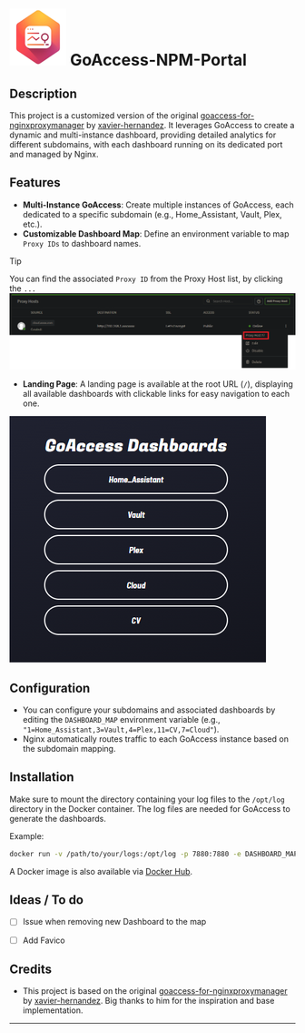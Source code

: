 # ![Logo](logo.png) GoAccess-NPM-Portal

## Description

This project is a customized version of the original [goaccess-for-nginxproxymanager](https://github.com/xavier-hernandez/goaccess-for-nginxproxymanager) by [xavier-hernandez](https://github.com/xavier-hernandez). It leverages GoAccess to create a dynamic and multi-instance dashboard, providing detailed analytics for different subdomains, with each dashboard running on its dedicated port and managed by Nginx.

## Features

- **Multi-Instance GoAccess**: Create multiple instances of GoAccess, each dedicated to a specific subdomain (e.g., Home_Assistant, Vault, Plex, etc.).
- **Customizable Dashboard Map**: Define an environment variable to map `Proxy IDs` to dashboard names.
> [!TIP]
> You can find the associated `Proxy ID` from the Proxy Host list, by clicking the `...`
> ![Landing Page](npm.png)
- **Landing Page**: A landing page is available at the root URL (`/`), displaying all available dashboards with clickable links for easy navigation to each one.

![Landing Page](landing_page.png)

## Configuration

- You can configure your subdomains and associated dashboards by editing the `DASHBOARD_MAP` environment variable (e.g., `"1=Home_Assistant,3=Vault,4=Plex,11=CV,7=Cloud"`).
- Nginx automatically routes traffic to each GoAccess instance based on the subdomain mapping.

## Installation

Make sure to mount the directory containing your log files to the `/opt/log` directory in the Docker container. The log files are needed for GoAccess to generate the dashboards.

Example:

```bash
docker run -v /path/to/your/logs:/opt/log -p 7880:7880 -e DASHBOARD_MAP="1=Home_Assistant,3=Vault,4=Plex,11=CV,7=Cloud" -d pekno/goaccess-npm-portal:latest
```

A Docker image is also available via [Docker Hub](https://hub.docker.com/r/pekno/goaccess-npm-portal).

## Ideas / To do

- [ ] Issue when removing new Dashboard to the map
- [ ] Add Favico


## Credits

- This project is based on the original [goaccess-for-nginxproxymanager](https://github.com/xavier-hernandez/goaccess-for-nginxproxymanager) by [xavier-hernandez](https://github.com/xavier-hernandez). Big thanks to him for the inspiration and base implementation.

---
